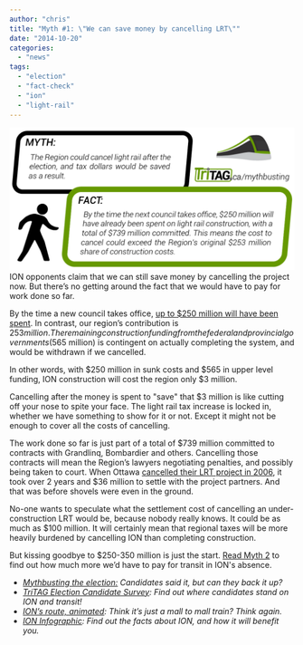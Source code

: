 ```yaml
---
author: "chris"
title: "Myth #1: \"We can save money by cancelling LRT\""
date: "2014-10-20"
categories: 
  - "news"
tags: 
  - "election"
  - "fact-check"
  - "ion"
  - "light-rail"
---
```


[![](/images/myth1.png)](/blog/2014/10/20/myth-1/)<!--more-->ION opponents claim that we can still save money by cancelling the project now. But there’s no getting around the fact that we would have to pay for work done so far.

By the time a new council takes office, [up to $250 million will have been spent](https://www.therecord.com/news-story/4896895-most-waterloo-region-candidates-wouldn-t-cancel-lrt/). In contrast, our region’s contribution is $253 million. The remaining construction funding from the federal and provincial governments ($565 million) is contingent on actually completing the system, and would be withdrawn if we cancelled.

In other words, with $250 million in sunk costs and $565 in upper level funding, ION construction will cost the region only $3 million.

Cancelling after the money is spent to "save" that $3 million is like cutting off your nose to spite your face. The light rail tax increase is locked in, whether we have something to show for it or not. Except it might not be enough to cover all the costs of cancelling.

The work done so far is just part of a total of $739 million committed to contracts with Grandlinq, Bombardier and others. Cancelling those contracts will mean the Region’s lawyers negotiating penalties, and possibly being taken to court. When Ottawa [cancelled their LRT project in 2006](https://en.wikipedia.org/wiki/O-Train#Cancellation_of_expansion), it took over 2 years and $36 million to settle with the project partners. And that was before shovels were even in the ground.

No-one wants to speculate what the settlement cost of cancelling an under-construction LRT would be, because nobody really knows. It could be as much as $100 million. It will certainly mean that regional taxes will be more heavily burdened by cancelling ION than completing construction.

But kissing goodbye to $250-350 million is just the start. [Read Myth 2](/blog/2014/10/21/myth-2/) to find out how much more we’d have to pay for transit in ION's absence.

- _[Mythbusting the election:](https://tritag.ca/mythbusting) Candidates said it, but can they back it up?_
- _[TriTAG Election Candidate Survey](https://tritag.ca/election2014/): Find out where candidates stand on ION and transit!_
- _[ION’s route, animated](https://tritag.ca/ionvideo): Think it’s just a mall to mall train? Think again._
- _[ION Infographic](/blog/2014/03/11/infographic-lrt-is-on-the-way/): Find out the facts about ION, and how it will benefit you._
